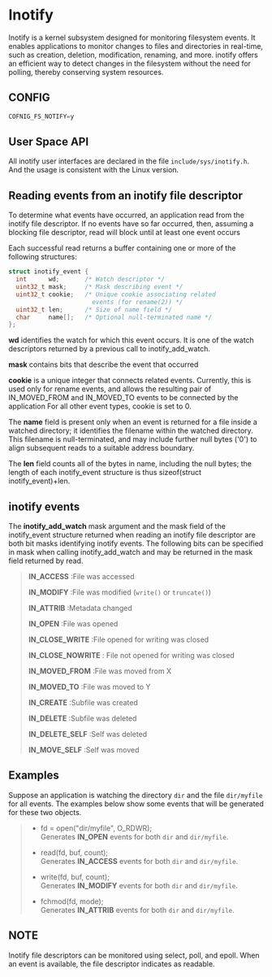 # Inotify

Inotify is a kernel subsystem designed for monitoring filesystem events.
It enables applications to monitor changes to files and directories in
real-time, such as creation, deletion, modification, renaming, and more.
inotify offers an efficient way to detect changes in the filesystem
without the need for polling, thereby conserving system resources.

## CONFIG

``` c
COFNIG_FS_NOTIFY=y
```

## User Space API

All inotify user interfaces are declared in the file
`include/sys/inotify.h`. And the usage is consistent with the Linux
version.

## Reading events from an inotify file descriptor

To determine what events have occurred, an application read from the
inotify file descriptor. If no events have so far occurred, then,
assuming a blocking file descriptor, read will block until at least one
event occurs

Each successful read returns a buffer containing one or more of the
following structures:

``` c
struct inotify_event {
  int      wd;       /* Watch descriptor */
  uint32_t mask;     /* Mask describing event */
  uint32_t cookie;   /* Unique cookie associating related
                       events (for rename(2)) */
  uint32_t len;      /* Size of name field */
  char     name[];   /* Optional null-terminated name */
};
```

**wd** identifies the watch for which this event occurs. It is one of
the watch descriptors returned by a previous call to
inotify\_add\_watch.

**mask** contains bits that describe the event that occurred

**cookie** is a unique integer that connects related events. Currently,
this is used only for rename events, and allows the resulting pair of
IN\_MOVED\_FROM and IN\_MOVED\_TO events to be connected by the
application For all other event types, cookie is set to 0.

The **name** field is present only when an event is returned for a file
inside a watched directory; it identifies the filename within the
watched directory. This filename is null-terminated, and may include
further null bytes ('0') to align subsequent reads to a suitable address
boundary.

The **len** field counts all of the bytes in name, including the null
bytes; the length of each inotify\_event structure is thus sizeof(struct
inotify\_event)+len.

## inotify events

The **inotify\_add\_watch** mask argument and the mask field of the
inotify\_event structure returned when reading an inotify file
descriptor are both bit masks identifying inotify events. The following
bits can be specified in mask when calling inotify\_add\_watch and may
be returned in the mask field returned by read.

> **IN\_ACCESS** :File was accessed
> 
> **IN\_MODIFY** :File was modified (`write()` or `truncate()`)
> 
> **IN\_ATTRIB** :Metadata changed
> 
> **IN\_OPEN** :File was opened
> 
> **IN\_CLOSE\_WRITE** :File opened for writing was closed
> 
> **IN\_CLOSE\_NOWRITE** : File not opened for writing was closed
> 
> **IN\_MOVED\_FROM** :File was moved from X
> 
> **IN\_MOVED\_TO** :File was moved to Y
> 
> **IN\_CREATE** :Subfile was created
> 
> **IN\_DELETE** :Subfile was deleted
> 
> **IN\_DELETE\_SELF** :Self was deleted
> 
> **IN\_MOVE\_SELF** :Self was moved

## Examples

Suppose an application is watching the directory `dir` and the file
`dir/myfile` for all events. The examples below show some events that
will be generated for these two objects.

>   - fd = open("dir/myfile", O\_RDWR);  
>     Generates **IN\_OPEN** events for both `dir` and `dir/myfile`.
> 
>   - read(fd, buf, count);  
>     Generates **IN\_ACCESS** events for both `dir` and `dir/myfile`.
> 
>   - write(fd, buf, count);  
>     Generates **IN\_MODIFY** events for both `dir` and `dir/myfile`.
> 
>   - fchmod(fd, mode);  
>     Generates **IN\_ATTRIB** events for both `dir` and `dir/myfile`.

## NOTE

Inotify file descriptors can be monitored using select, poll, and epoll.
When an event is available, the file descriptor indicates as readable.
